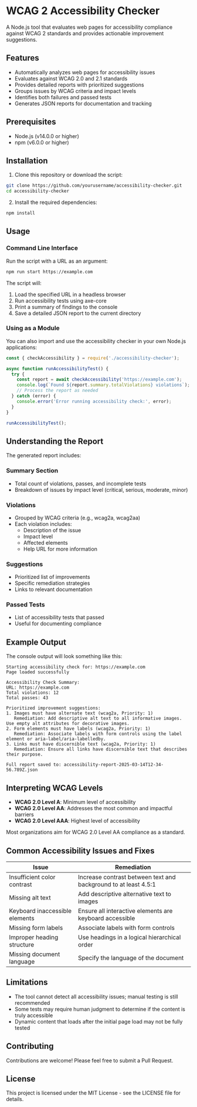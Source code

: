 # WCAG 2 Accessibility Checker

A Node.js tool that evaluates web pages for accessibility compliance against WCAG 2 standards and provides actionable improvement suggestions.

## Features

- Automatically analyzes web pages for accessibility issues
- Evaluates against WCAG 2.0 and 2.1 standards
- Provides detailed reports with prioritized suggestions
- Groups issues by WCAG criteria and impact levels
- Identifies both failures and passed tests
- Generates JSON reports for documentation and tracking

## Prerequisites

- Node.js (v14.0.0 or higher)
- npm (v6.0.0 or higher)

## Installation

1. Clone this repository or download the script:

```bash
git clone https://github.com/yourusername/accessibility-checker.git
cd accessibility-checker
```

2. Install the required dependencies:

```bash
npm install
```

## Usage

### Command Line Interface

Run the script with a URL as an argument:

```bash
npm run start https://example.com
```

The script will:
1. Load the specified URL in a headless browser
2. Run accessibility tests using axe-core
3. Print a summary of findings to the console
4. Save a detailed JSON report to the current directory

### Using as a Module

You can also import and use the accessibility checker in your own Node.js applications:

```javascript
const { checkAccessibility } = require('./accessibility-checker');

async function runAccessibilityTest() {
  try {
    const report = await checkAccessibility('https://example.com');
    console.log(`Found ${report.summary.totalViolations} violations`);
    // Process the report as needed
  } catch (error) {
    console.error('Error running accessibility check:', error);
  }
}

runAccessibilityTest();
```

## Understanding the Report

The generated report includes:

### Summary Section
- Total count of violations, passes, and incomplete tests
- Breakdown of issues by impact level (critical, serious, moderate, minor)

### Violations
- Grouped by WCAG criteria (e.g., wcag2a, wcag2aa)
- Each violation includes:
  - Description of the issue
  - Impact level
  - Affected elements
  - Help URL for more information

### Suggestions
- Prioritized list of improvements
- Specific remediation strategies
- Links to relevant documentation

### Passed Tests
- List of accessibility tests that passed
- Useful for documenting compliance

## Example Output

The console output will look something like this:

```
Starting accessibility check for: https://example.com
Page loaded successfully

Accessibility Check Summary:
URL: https://example.com
Total violations: 12
Total passes: 43

Prioritized improvement suggestions:
1. Images must have alternate text (wcag2a, Priority: 1)
   Remediation: Add descriptive alt text to all informative images. Use empty alt attributes for decorative images.
2. Form elements must have labels (wcag2a, Priority: 1)
   Remediation: Associate labels with form controls using the label element or aria-label/aria-labelledby.
3. Links must have discernible text (wcag2a, Priority: 1)
   Remediation: Ensure all links have discernible text that describes their purpose.

Full report saved to: accessibility-report-2025-03-14T12-34-56.789Z.json
```

## Interpreting WCAG Levels

- **WCAG 2.0 Level A**: Minimum level of accessibility
- **WCAG 2.0 Level AA**: Addresses the most common and impactful barriers
- **WCAG 2.0 Level AAA**: Highest level of accessibility

Most organizations aim for WCAG 2.0 Level AA compliance as a standard.

## Common Accessibility Issues and Fixes

| Issue | Remediation |
|-------|-------------|
| Insufficient color contrast | Increase contrast between text and background to at least 4.5:1 |
| Missing alt text | Add descriptive alternative text to images |
| Keyboard inaccessible elements | Ensure all interactive elements are keyboard accessible |
| Missing form labels | Associate labels with form controls |
| Improper heading structure | Use headings in a logical hierarchical order |
| Missing document language | Specify the language of the document |

## Limitations

- The tool cannot detect all accessibility issues; manual testing is still recommended
- Some tests may require human judgment to determine if the content is truly accessible
- Dynamic content that loads after the initial page load may not be fully tested

## Contributing

Contributions are welcome! Please feel free to submit a Pull Request.

## License

This project is licensed under the MIT License - see the LICENSE file for details.